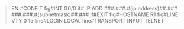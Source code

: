 >EN
#CONF T
fig#INT G0/0
if# IP ADD ###.###.#(ip address)##.### ###.###.#(subnetmask)##.###
if#EXIT
fig#HOSTNAME R1
fig#LINE VTY 0 15
line#LOGIN LOCAL
line#TRANSPORT INPUT TELNET



